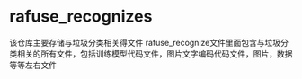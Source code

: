 # rafuse_recognizes
该仓库主要存储与垃圾分类相关得文件
rafuse_recognize文件里面包含与垃圾分类相关的所有文件，包括训练模型代码文件，图片文字编码代码文件，图片，数据等等左右文件
